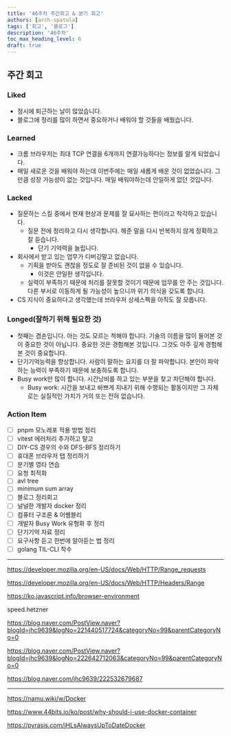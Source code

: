 ```yaml
---
title: '46주차 주간회고 & 분기 회고'
authors: [arch-spatula]
tags: ['회고', '블로그']
description: '46주차'
toc_max_heading_level: 6
draft: true
---
```


<!--truncate-->

## 주간 회고

### Liked

- 정시에 퇴근하는 날이 많았습니다.
- 블로그에 정리를 많이 하면서 중요하거나 배워야 할 것들을 배웠습니다.

### Learned

- 크롬 브라우저는 최대 TCP 연결을 6개까지 연결가능하다는 정보를 알게 되었습니다.
- 매일 새로운 것을 배워야 하는데 이번주에는 매일 새롭게 배운 것이 없었습니다. 그만큼 성장 가능성이 없는 것입니다. 매일 배워야하는데 안일하게 없던 것입니다.

### Lacked

- 질문하는 스킬 중에서 현재 현상과 문제를 잘 묘사하는 편이라고 착각하고 있습니다.
  - 질문 전에 정리하고 다시 생각합니다. 해준 말을 다시 반복하지 않게 정확하고 잘 듣습니다.
    - 단기 기억력을 늘립니다.
- 회사에서 받고 있는 업무가 디버깅말고 없습니다.
  - 기획을 받아도 괜찮을 정도로 잘 준비된 것이 없을 수 있습니다.
    - 이것은 안일한 생각입니다.
  - 실력이 부족하기 때문에 처리를 잘못할 것이기 때문에 업무를 안 주는 것입니다. 다른 부서로 이동하게 될 가능성이 높으니까 위기 의식을 갖도록 합니다.
- CS 지식이 중요하다고 생각했는데 브라우저 상세스펙을 아직도 잘 모릅니다.

### Longed(잘하기 위해 필요한 것)

- 첫째는 겸손입니다. 아는 것도 모르는 척해야 합니다. 기술의 이름을 많이 들어본 것이 중요한 것이 아닙니다. 중요한 것은 경험해본 것입니다. 그것도 아주 깊게 경험해본 것이 중요합니다.
- 단기기억능력을 향상합니다. 사람이 말하는 요지를 더 잘 파악합니다. 본인이 파악하는 능력이 부족하기 때문에 보충하도록 합니다.
- Busy work만 많이 합니다. 시간낭비를 하고 있는 부분을 찾고 차단해야 합니다.
  - Busy work: 시간을 보내고 바쁘게 지내기 위해 수행되는 활동이지만 그 자체로는 실질적인 가치가 거의 또는 전혀 없습니다.

### Action Item

- [ ] pnpm 모노레포 적용 방법 정리
- [ ] vitest 에러처리 추가하고 탈고
- [ ] DIY-CS 경우의 수와 DFS-BFS 정리하기
- [ ] 휴대폰 브라우저 탭 정리하기
- [ ] 분기별 영타 연습
- [ ] 요청 최적화
- [ ] avl tree
- [ ] minimum sum array
- [ ] 블로그 정리회고
- [ ] 널널한 개발자 docker 정리
- [ ] 컴퓨터 구조론 & 어쎔블리
- [ ] 개발자 Busy Work 유형화 후 정리
- [ ] 단기기억 자료 정리
- [ ] 요구사항 듣고 한번에 알아듣는 법 정리
- [ ] golang TIL-CLI 착수

---

https://developer.mozilla.org/en-US/docs/Web/HTTP/Range_requests

https://developer.mozilla.org/en-US/docs/Web/HTTP/Headers/Range

https://ko.javascript.info/browser-environment

speed.hetzner

https://blog.naver.com/PostView.naver?blogId=jhc9639&logNo=221440517724&categoryNo=99&parentCategoryNo=0

https://blog.naver.com/PostView.naver?blogId=jhc9639&logNo=222642712063&categoryNo=99&parentCategoryNo=0

https://blog.naver.com/jhc9639/222532679687

---

https://namu.wiki/w/Docker

https://www.44bits.io/ko/post/why-should-i-use-docker-container

https://pyrasis.com/jHLsAlwaysUpToDateDocker
